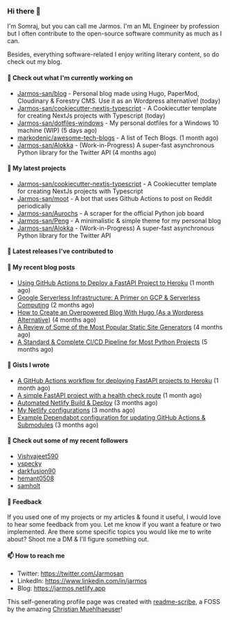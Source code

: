 ### Hi there 👋

I'm Somraj, but you can call me Jarmos. I'm an ML Engineer by profession but I often contribute to the open-source software community as much as I can.

Besides, everything software-related I enjoy writing literary content, so do check out my blog.

#### 👷 Check out what I'm currently working on

- [Jarmos-san/blog](https://github.com/Jarmos-san/blog) - Personal blog made using Hugo, PaperMod, Cloudinary &amp; Forestry CMS. Use it as an Wordpress alternative! (today)
- [Jarmos-san/cookiecutter-nextjs-typescript](https://github.com/Jarmos-san/cookiecutter-nextjs-typescript) - A Cookiecutter template for creating NextJs projects with Typescript (today)
- [Jarmos-san/dotfiles-windows](https://github.com/Jarmos-san/dotfiles-windows) - My personal dotfiles for a Windows 10 machine (WIP) (5 days ago)
- [markodenic/awesome-tech-blogs](https://github.com/markodenic/awesome-tech-blogs) - A list of Tech Blogs. (1 month ago)
- [Jarmos-san/Alokka](https://github.com/Jarmos-san/Alokka) - (Work-in-Progress) A super-fast asynchronous Python library for the Twitter API (4 months ago)

#### 🌱 My latest projects

- [Jarmos-san/cookiecutter-nextjs-typescript](https://github.com/Jarmos-san/cookiecutter-nextjs-typescript) - A Cookiecutter template for creating NextJs projects with Typescript
- [Jarmos-san/moot](https://github.com/Jarmos-san/moot) - A bot that uses Github Actions to post on Reddit periodically
- [Jarmos-san/Aurochs](https://github.com/Jarmos-san/Aurochs) - A scraper for the official Python job board
- [Jarmos-san/Peng](https://github.com/Jarmos-san/Peng) - A minimalistic &amp; simple theme for my personal blog
- [Jarmos-san/Alokka](https://github.com/Jarmos-san/Alokka) - (Work-in-Progress) A super-fast asynchronous Python library for the Twitter API

#### 🔭 Latest releases I've contributed to


#### 📜 My recent blog posts

- [Using GitHub Actions to Deploy a FastAPI Project to Heroku](https://jarmos.netlify.app/posts/using-github-actions-to-deploy-a-fastapi-project-to-heroku/) (1 month ago)
- [Google Serverless Infrastructure: A Primer on GCP &amp; Serverless Computing](https://jarmos.netlify.app/posts/details-of-google-serverless-computing/) (2 months ago)
- [How to Create an Overpowered Blog With Hugo (As a Wordpress Alternative)](https://jarmos.netlify.app/posts/blogging-with-hugo-as-an-wordpress-alternative/) (4 months ago)
- [A Review of Some of the Most Popular Static Site Generators](https://jarmos.netlify.app/posts/reviewing-popular-static-site-generators/) (4 months ago)
- [A Standard	&amp; Complete CI/CD Pipeline for Most Python Projects](https://jarmos.netlify.app/posts/a-standard-ci-cd-pipeline-for-python-projects/) (5 months ago)

#### 📓 Gists I wrote

- [A GitHub Actions workflow for deploying FastAPI projects to Heroku](https://gist.github.com/8c2cf1718ab7c1ced7a1e54fa8e29e79) (1 month ago)
- [A simple FastAPI project with a health check route](https://gist.github.com/0b655a3f75b698833188922b714562e5) (1 month ago)
- [Automated Netlify Build &amp; Deploy](https://gist.github.com/d4f41f18c96770b9b8286c5b69753b58) (3 months ago)
- [My Netlify configurations](https://gist.github.com/e0d160ae26799d85a856fb1d9b756df4) (3 months ago)
- [Example Dependabot configuration for updating GitHub Actions &amp; Submodules](https://gist.github.com/0a2fa445098b6fbc94ee2074bd8137b7) (3 months ago)

#### 👯 Check out some of my recent followers

- [Vishvajeet590](https://github.com/Vishvajeet590)
- [vspecky](https://github.com/vspecky)
- [darkfusion90](https://github.com/darkfusion90)
- [hemant0508](https://github.com/hemant0508)
- [samholt](https://github.com/samholt)

#### 💬 Feedback

If you used one of my projects or my articles & found it useful, I would love to hear some feedback from you. Let me know if you want a feature or two implemented. Are there some specific topics you would like me to write about? Shoot me a DM & I'll figure something out.

#### 📫 How to reach me

- Twitter: https://twitter.com/Jarmosan
- LinkedIn: https://www.linkedin.com/in/jarmos
- Blog: https://jarmos.netlify.app

This self-generating profile page was created with [readme-scribe](https://github.com/muesli/readme-scribe), a FOSS by the amazing [Christian Muehlhaeuser](https://github.com/muesli)!
